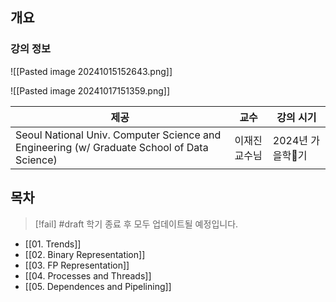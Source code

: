 ## 개요

### 강의 정보

![[Pasted image 20241015152643.png]]

![[Pasted image 20241017151359.png]]

| 제공                                                                                         | 교수      | 강의 시기       |
| ------------------------------------------------------------------------------------------ | ------- | ----------- |
| Seoul National Univ. Computer Science and Engineering (w/ Graduate School of Data Science) | 이재진 교수님 | 2024년 가을학기 |

## 목차

> [!fail] #draft 학기 종료 후 모두 업데이트될 예정입니다.

- [[01. Trends]]
- [[02. Binary Representation]]
- [[03. FP Representation]]
- [[04. Processes and Threads]]
- [[05. Dependences and Pipelining]]
